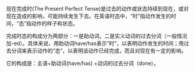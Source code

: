 现在完成时(The Present Perfect Tense)是过去的动作或状态持续到现在，或对现在造成的影响，可能持续发生下去。在英语时态中，“时”指动作发生的时间，“态”指动作的样子和状态。

完成时态的构成分为两部分：一是助动词，二是实义动词的过去分词（一般情况加-ed）。具体来说，用助动词have/has表示“时”，以表明动作发生的时间；用过去分词来表示动作的“态”，以表明该动作已经完成，而且对现在有一定的影响。

它的构成是：主语+助动词(have/has) +动词的过去分词（done）。